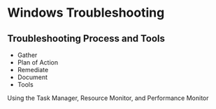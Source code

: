 # Windows Troubleshooting

## Troubleshooting Process and Tools

- Gather
- Plan of Action
- Remediate
- Document
- Tools

Using the Task Manager, Resource Monitor, and Performance Monitor
